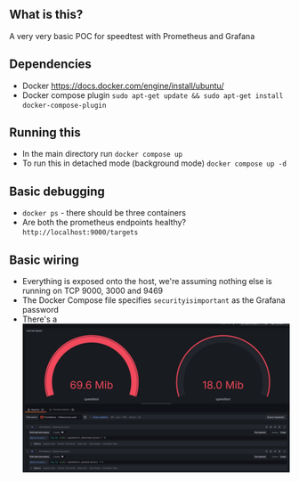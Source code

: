 ## What is this?

A very very basic POC for speedtest with Prometheus and Grafana

## Dependencies
- Docker https://docs.docker.com/engine/install/ubuntu/
- Docker compose plugin `sudo apt-get update && sudo apt-get install docker-compose-plugin`

## Running this

- In the main directory run `docker compose up`
- To run this in detached mode (background mode) `docker compose up -d`

## Basic debugging
- `docker ps` - there should be three containers
- Are both the prometheus endpoints healthy? `http://localhost:9000/targets`

## Basic wiring
- Everything is exposed onto the host, we're assuming nothing else is running on TCP 9000, 3000 and 9469
- The Docker Compose file specifies `securityisimportant` as the Grafana password
- There's a 
![img.png](img.png)